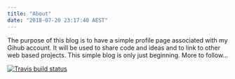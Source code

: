 ```yaml
---
title: "About"
date: "2018-07-20 23:17:40 AEST"
---
```


The purpose of this blog is to have a simple profile page associated with my Gihub account. It will be used to share code and ideas and to link to other web based projects. This simple blog is only just beginning. More to follow...


[![Travis build status](https://travis-ci.org/mrjoh3/mrjoh3.github.io.svg?branch=master)](https://travis-ci.org/mrjoh3/mrjoh3.github.io)